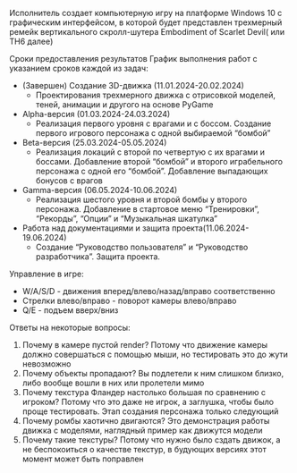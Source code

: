 Исполнитель создает компьютерную игру на платформе Windows 10
с графическим интерфейсом, в которой будет представлен трехмерный ремейк
вертикального скролл-шутера Embodiment of Scarlet Devil( или TH6 далее)

Сроки предоставления результатов
График выполнения работ с указанием сроков каждой из задач:
- (Завершен) Создание 3D-движка (11.01.2024-20.02.2024)
	- Проектирования трехмерного движка с отрисовкой моделей, теней, анимации и другого на основе PyGame
- Alpha-версия (01.03.2024-24.03.2024)
	- Реализация первого уровня с врагами и с боссом. Создание первого игрового персонажа с одной выбираемой “бомбой”
- Beta-версия (25.03.2024-05.05.2024)
	- Реализация локаций с второй по четвертую с их врагами и боссами. Добавление второй “бомбой” и второго играбельного персонажа с одной его “бомбой”. Добавление выпадающих бонусов с врагов
- Gamma-версия (06.05.2024-10.06.2024)
	- Реализация шестого уровня и второй бомбы у второго персонажа. Добавление в стартовое меню “Тренировки”, “Рекорды”, “Опции” и “Музыкальная шкатулка”
- Работа над документациями и защита проекта(11.06.2024-19.06.2024)
	- Создание “Руководство пользователя” и “Руководство разработчика”. Защита проекта.

Управление в игре:
- W/A/S/D - движения вперед/влево/назад/вправо соответственно
- Стрелки влево/вправо - поворот камеры влево/вправо
- Q/E - подъем вверх/вниз

Ответы на некоторые вопросы:
  1. Почему в камере пустой render? Потому что движение камеры должно
    совершаться с помощью мыши, но тестировать это до жути невозможно
  2. Почему объекты пропадают? Вы подлетели к ним слишком близко,
     либо вообще вошли в них или пролетели мимо
  3. Почему текстура Фландер настолько большая по сравнению с игроком? Потому
     что это даже не игрок, а заглушка, чтобы было проще тестировать. Этап
     создания персонажа только следующий
  4. Почему ромбы хаотично двигаются? Это демонстрация работы движка с моделями,
     наглядный пример как движутся модели
  5. Почему такие текстуры? Потому что нужно было сздать движок, а не беспокоиться
     о качестве текстур, в будующих версиях этот момент может быть поправлен
